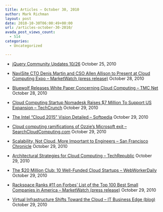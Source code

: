```yaml
---
title: Articles – October 30, 2010
author: Mark Richman
layout: post
date: 2010-10-30T06:00:49+00:00
url: /articles-october-30-2010/
avada_post_views_count:
  - 514
categories:
  - Uncategorized

---
```

  * [jQuery Community Updates 10/26][1]
October 25, 2010 

  * [NaviSite CTO Denis Martin and CSO Allen Allison to Present at Cloud Computing Expo &#8211; MarketWatch (press release)][2]
October 28, 2010 

  * [Bluewolf Releases White Paper Concerning Cloud Computing &#8211; TMC Net][3]
October 28, 2010 

  * [Cloud Computing Startup Nomadesk Raises $7 Million To Support US Expansion &#8211; TechCrunch][4]
October 29, 2010 

  * [The Intel “Cloud 2015” Vision Detailed &#8211; Softpedia][5]
October 29, 2010 

  * [Cloud computing ramifications of Ozzie&#8217;s Microsoft exit &#8211; SearchCloudComputing.com][6]
October 29, 2010 

  * [Scalability, Not Cloud, More Important to Engineers &#8211; San Francisco Chronicle][7]
October 29, 2010 

  * [Architectural Strategies for Cloud Computing &#8211; TechRepublic][8]
October 29, 2010 

  * [The $20 Million Club: 10 Well-Funded Cloud Startups &#8211; WebWorkerDaily][9]
October 29, 2010 

  * [Rackspace Ranks #11 on Forbes&#8217; List of the Top 100 Best Small Companies in America &#8211; MarketWatch (press release)][10]
October 29, 2010 

  * [Virtual Infrastructure Shifts Toward the Cloud &#8211; IT Business Edge (blog)][11]
October 29, 2010 </ul>

 [1]: http://blog.jquery.com/2010/10/24/community-updates-2610/
 [2]: http://news.google.com/news/url?sa=t&fd=R&usg=AFQjCNHq6FGBnw--zK6Rwph1VUPhgymveQ&url=http://www.marketwatch.com/story/navisite-cto-denis-martin-and-cso-allen-allison-to-present-at-cloud-computing-expo-2010-10-28?reflink%3DMW_news_stmp
 [3]: http://news.google.com/news/url?sa=t&fd=R&usg=AFQjCNE7cup1iVjufGspiWAieXPRYbsnqg&url=http://www.tmcnet.com/usubmit/-bluewolf-releases-white-paper-concerning-cloud-computing-/2010/10/28/5097577.htm
 [4]: http://news.google.com/news/url?sa=t&fd=R&usg=AFQjCNEgNn_K3Q98rglF9jAfO3H9l0UIQQ&url=http://techcrunch.com/2010/10/29/cloud-computing-startup-nomadesk-raises-7-million-to-support-us-expansion/
 [5]: http://news.google.com/news/url?sa=t&fd=R&usg=AFQjCNFlEaCVqzYMJzQXQuZ5NCZf5fX3aw&url=http://news.softpedia.com/news/The-Intel-Cloud-2015-Vision-Detailed-163778.shtml
 [6]: http://news.google.com/news/url?sa=t&fd=R&usg=AFQjCNH_bxYXGEWCL87UzO2Mq85cZJpucw&url=http://searchcloudcomputing.techtarget.com/news/article/0,289142,sid201_gci1522833,00.html
 [7]: http://news.google.com/news/url?sa=t&fd=R&usg=AFQjCNEQjbiXIp_uVZtA60OP7HT_KvO9_g&url=http://www.sfgate.com/cgi-bin/article.cgi?f%3D/g/a/2010/10/29/prwebprweb4713894.DTL
 [8]: http://news.google.com/news/url?sa=t&fd=R&usg=AFQjCNH9v2G_iGAmxWFCue2lZy_u9qnjdA&url=http://whitepapers.techrepublic.com.com/abstract.aspx?docid%3D1188405%26promo%3D100303
 [9]: http://news.google.com/news/url?sa=t&fd=R&usg=AFQjCNEf-HDkkbKQLC7Ehn8tcEahRZPHsg&url=http://gigaom.com/cloud/the-20-million-club-10-well-funded-cloud-startups/?utm_source%3Dwebworkerdaily%26utm_medium%3Dspecialtopics
 [10]: http://news.google.com/news/url?sa=t&fd=R&usg=AFQjCNEfEsAXj7i7X8wSNyQQVPpIb-wyIA&url=http://www.marketwatch.com/story/rackspace-ranks-11-on-forbes-list-of-the-top-100-best-small-companies-in-america-2010-10-29?reflink%3DMW_news_stmp
 [11]: http://news.google.com/news/url?sa=t&fd=R&usg=AFQjCNGFzKo_twUd1Dt_tBTFTLK3x0eOIg&url=http://www.itbusinessedge.com/cm/blogs/cole/virtual-infrastructure-shifts-toward-the-cloud/?cs%3D44031